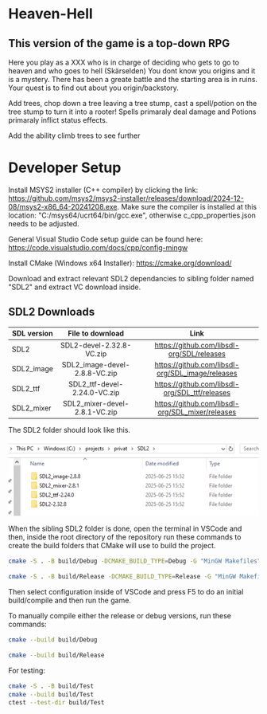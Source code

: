 <!-- # Heaven-Hell
My first attempt at creating a C++ game from scratch
-----------------------------------------------------
In this game you control two players, an angel and the devil. 
The objective of the game is to get both players to their respective goals/gates.
The catch is that the angel and devil are controlled by the same keys on the keyboard.
Get both to their goals without them getting stuck or dying. -->

# Heaven-Hell
This version of the game is a top-down RPG 
-----------------------------------------------------
Here you play as a XXX who is in charge of deciding who gets to go to heaven and who goes to hell (Skärselden)
You dont know you origins and it is a mystery. There has been a greate battle and the starting area is in ruins.
Your quest is to find out about you origin/backstory.

Add trees, chop down a tree leaving a tree stump, cast a spell/potion on the tree stump to turn it into a rooter!
Spells primaraly deal damage and Potions primaraly inflict status effects.

Add the ability climb trees to see further

# Developer Setup
Install MSYS2 installer (C++ compiler) by clicking the link: https://github.com/msys2/msys2-installer/releases/download/2024-12-08/msys2-x86_64-20241208.exe. Make sure the compiler is installed at this location: "C:/msys64/ucrt64/bin/gcc.exe", otherwise c_cpp_properties.json needs to be adjusted. 

General Visual Studio Code setup guide can be found here: https://code.visualstudio.com/docs/cpp/config-mingw

Install CMake (Windows x64 Installer): https://cmake.org/download/

Download and extract relevant SDL2 dependancies to sibling folder named "SDL2" and extract VC download inside.

## SDL2 Downloads

| SDL version            | File to download | Link |
|------------------------|:----------------:|:------------------:|
| SDL2              | SDL2-devel-2.32.8-VC.zip  | https://github.com/libsdl-org/SDL/releases       |
| SDL2_image    | SDL2_image-devel-2.8.8-VC.zip     | https://github.com/libsdl-org/SDL_image/releases  |
| SDL2_ttf         | SDL2_ttf-devel-2.24.0-VC.zip      | https://github.com/libsdl-org/SDL_ttf/releases       |
| SDL2_mixer              | SDL2_mixer-devel-2.8.1-VC.zip      | https://github.com/libsdl-org/SDL_mixer/releases  |

The SDL2 folder should look like this.

![](SDL2_folder.png)

When the sibling SDL2 folder is done, open the terminal in VSCode and then, inside the root directory of the repository run these commands to create the build folders that CMake will use to build the project.
```sh
cmake -S . -B build/Debug -DCMAKE_BUILD_TYPE=Debug -G "MinGW Makefiles"
```
```sh
cmake -S . -B build/Release -DCMAKE_BUILD_TYPE=Release -G "MinGW Makefiles"
```

Then select configuration inside of VSCode and press F5 to do an initial build/compile and then run the game.

To manually compile either the release or debug versions, run these commands:
```sh
cmake --build build/Debug
```
```sh
cmake --build build/Release
```

For testing:
```sh
cmake -S . -B build/Test
cmake --build build/Test
ctest --test-dir build/Test
```